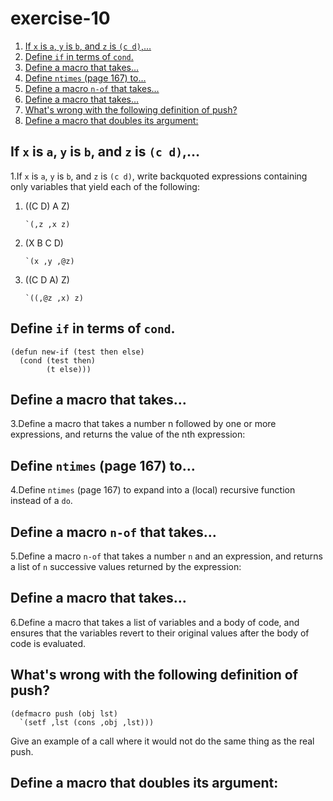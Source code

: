 

# exercise-10

1.  [If `x` is `a`, `y` is `b`, and `z` is `(c d)`,&#x2026;](#org994e7f0)
2.  [Define `if` in terms of `cond`.](#orgb71e238)
3.  [Define a macro that takes&#x2026;](#orgb6002b4)
4.  [Define `ntimes` (page 167) to&#x2026;](#org8976d80)
5.  [Define a macro `n-of` that takes&#x2026;](#org55eb952)
6.  [Define a macro that takes&#x2026;](#org581464e)
7.  [What's wrong with the following definition of push?](#orgd1214ee)
8.  [Define a macro that doubles its argument:](#org42d856a)


<a id="org994e7f0"></a>

## If `x` is `a`, `y` is `b`, and `z` is `(c d)`,&#x2026;

1.If `x` is `a`, `y` is `b`, and `z` is `(c d)`, write backquoted expressions containing only variables that yield each of the following:

1.  ((C D) A Z)
    
        `(,z ,x z)
2.  (X B C D)
    
        `(x ,y ,@z)
3.  ((C D A) Z)
    
        `((,@z ,x) z)


<a id="orgb71e238"></a>

## Define `if` in terms of `cond`.

    (defun new-if (test then else)
      (cond (test then)
            (t else)))


<a id="orgb6002b4"></a>

## Define a macro that takes&#x2026;

3.Define a macro that takes a number n followed by one or more expressions, and returns the value of the nth expression:


<a id="org8976d80"></a>

## Define `ntimes` (page 167) to&#x2026;

4.Define `ntimes` (page 167) to expand into a (local) recursive function instead of a `do`.


<a id="org55eb952"></a>

## Define a macro `n-of` that takes&#x2026;

5.Define a macro `n-of` that takes a number `n` and an expression, and returns a list of `n` successive values returned by the expression:


<a id="org581464e"></a>

## Define a macro that takes&#x2026;

6.Define a macro that takes a list of variables and a body of code, and ensures that the variables revert to their original values after the body of code is evaluated.


<a id="orgd1214ee"></a>

## What's wrong with the following definition of push?

    (defmacro push (obj lst)
      `(setf ,lst (cons ,obj ,lst)))

Give an example of a call where it would not do the same thing as the real push.


<a id="org42d856a"></a>

## Define a macro that doubles its argument:

